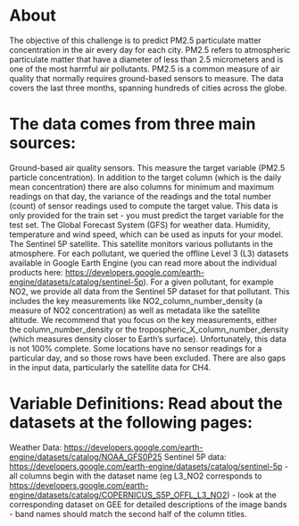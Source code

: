 # About
The objective of this challenge is to predict PM2.5 particulate matter concentration in the air every day for each city. PM2.5 refers to atmospheric particulate matter that have a diameter of less than 2.5 micrometers and is one of the most harmful air pollutants. PM2.5 is a common measure of air quality that normally requires ground-based sensors to measure. The data covers the last three months, spanning hundreds of cities across the globe.

# The data comes from three main sources:

Ground-based air quality sensors. This measure the target variable (PM2.5 particle concentration). In addition to the target column (which is the daily mean concentration) there are also columns for minimum and maximum readings on that day, the variance of the readings and the total number (count) of sensor readings used to compute the target value. This data is only provided for the train set - you must predict the target variable for the test set.
The Global Forecast System (GFS) for weather data. Humidity, temperature and wind speed, which can be used as inputs for your model.
The Sentinel 5P satellite. This satellite monitors various pollutants in the atmosphere. For each pollutant, we queried the offline Level 3 (L3) datasets available in Google Earth Engine (you can read more about the individual products here: https://developers.google.com/earth-engine/datasets/catalog/sentinel-5p). For a given pollutant, for example NO2, we provide all data from the Sentinel 5P dataset for that pollutant. This includes the key measurements like NO2_column_number_density (a measure of NO2 concentration) as well as metadata like the satellite altitude. We recommend that you focus on the key measurements, either the column_number_density or the tropospheric_X_column_number_density (which measures density closer to Earth’s surface).
Unfortunately, this data is not 100% complete. Some locations have no sensor readings for a particular day, and so those rows have been excluded. There are also gaps in the input data, particularly the satellite data for CH4.

# Variable Definitions: Read about the datasets at the following pages:

Weather Data: https://developers.google.com/earth-engine/datasets/catalog/NOAA_GFS0P25
Sentinel 5P data: https://developers.google.com/earth-engine/datasets/catalog/sentinel-5p - all columns begin with the dataset name (eg L3_NO2 corresponds to https://developers.google.com/earth-engine/datasets/catalog/COPERNICUS_S5P_OFFL_L3_NO2) - look at the corresponding dataset on GEE for detailed descriptions of the image bands - band names should match the second half of the column titles.